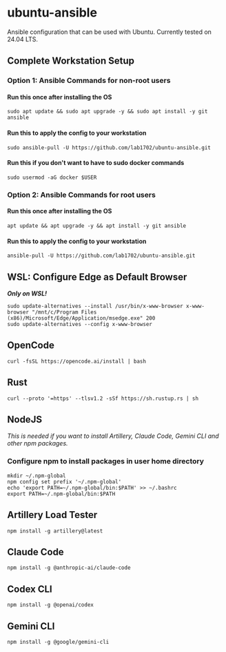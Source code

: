 # ubuntu-ansible

Ansible configuration that can be used with Ubuntu. Currently tested on 24.04 LTS.

## Complete Workstation Setup

### Option 1: Ansible Commands for non-root users

#### Run this once after installing the OS

    sudo apt update && sudo apt upgrade -y && sudo apt install -y git ansible

#### Run this to apply the config to your workstation

    sudo ansible-pull -U https://github.com/lab1702/ubuntu-ansible.git

#### Run this if you don't want to have to sudo docker commands

    sudo usermod -aG docker $USER

### Option 2: Ansible Commands for root users

#### Run this once after installing the OS

    apt update && apt upgrade -y && apt install -y git ansible

#### Run this to apply the config to your workstation

    ansible-pull -U https://github.com/lab1702/ubuntu-ansible.git

## WSL: Configure Edge as Default Browser

***Only on WSL!***

    sudo update-alternatives --install /usr/bin/x-www-browser x-www-browser "/mnt/c/Program Files (x86)/Microsoft/Edge/Application/msedge.exe" 200
    sudo update-alternatives --config x-www-browser

## OpenCode

    curl -fsSL https://opencode.ai/install | bash

## Rust

    curl --proto '=https' --tlsv1.2 -sSf https://sh.rustup.rs | sh

## NodeJS

*This is needed if you want to install Artillery, Claude Code, Gemini CLI and other npm packages.*

### Configure npm to install packages in user home directory

    mkdir ~/.npm-global
    npm config set prefix '~/.npm-global'
    echo 'export PATH=~/.npm-global/bin:$PATH' >> ~/.bashrc
    export PATH=~/.npm-global/bin:$PATH

## Artillery Load Tester

    npm install -g artillery@latest

## Claude Code

    npm install -g @anthropic-ai/claude-code

## Codex CLI

    npm install -g @openai/codex

## Gemini CLI

    npm install -g @google/gemini-cli
